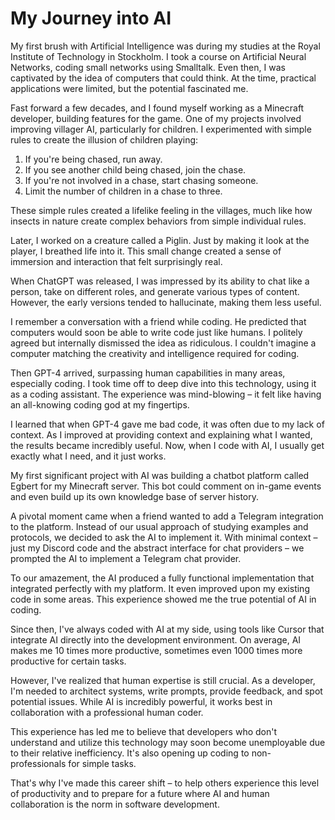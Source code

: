 # My Journey into AI

My first brush with Artificial Intelligence was during my studies at the Royal Institute of Technology in Stockholm. I took a course on Artificial Neural Networks, coding small networks using Smalltalk. Even then, I was captivated by the idea of computers that could think. At the time, practical applications were limited, but the potential fascinated me.

Fast forward a few decades, and I found myself working as a Minecraft developer, building features for the game. One of my projects involved improving villager AI, particularly for children. I experimented with simple rules to create the illusion of children playing:

1. If you're being chased, run away.
2. If you see another child being chased, join the chase.
3. If you're not involved in a chase, start chasing someone.
4. Limit the number of children in a chase to three.

These simple rules created a lifelike feeling in the villages, much like how insects in nature create complex behaviors from simple individual rules.

Later, I worked on a creature called a Piglin. Just by making it look at the player, I breathed life into it. This small change created a sense of immersion and interaction that felt surprisingly real.

When ChatGPT was released, I was impressed by its ability to chat like a person, take on different roles, and generate various types of content. However, the early versions tended to hallucinate, making them less useful.

I remember a conversation with a friend while coding. He predicted that computers would soon be able to write code just like humans. I politely agreed but internally dismissed the idea as ridiculous. I couldn't imagine a computer matching the creativity and intelligence required for coding.

Then GPT-4 arrived, surpassing human capabilities in many areas, especially coding. I took time off to deep dive into this technology, using it as a coding assistant. The experience was mind-blowing – it felt like having an all-knowing coding god at my fingertips.

I learned that when GPT-4 gave me bad code, it was often due to my lack of context. As I improved at providing context and explaining what I wanted, the results became incredibly useful. Now, when I code with AI, I usually get exactly what I need, and it just works.

My first significant project with AI was building a chatbot platform called Egbert for my Minecraft server. This bot could comment on in-game events and even build up its own knowledge base of server history.

A pivotal moment came when a friend wanted to add a Telegram integration to the platform. Instead of our usual approach of studying examples and protocols, we decided to ask the AI to implement it. With minimal context – just my Discord code and the abstract interface for chat providers – we prompted the AI to implement a Telegram chat provider.

To our amazement, the AI produced a fully functional implementation that integrated perfectly with my platform. It even improved upon my existing code in some areas. This experience showed me the true potential of AI in coding.

Since then, I've always coded with AI at my side, using tools like Cursor that integrate AI directly into the development environment. On average, AI makes me 10 times more productive, sometimes even 1000 times more productive for certain tasks.

However, I've realized that human expertise is still crucial. As a developer, I'm needed to architect systems, write prompts, provide feedback, and spot potential issues. While AI is incredibly powerful, it works best in collaboration with a professional human coder.

This experience has led me to believe that developers who don't understand and utilize this technology may soon become unemployable due to their relative inefficiency. It's also opening up coding to non-professionals for simple tasks.

That's why I've made this career shift – to help others experience this level of productivity and to prepare for a future where AI and human collaboration is the norm in software development.
